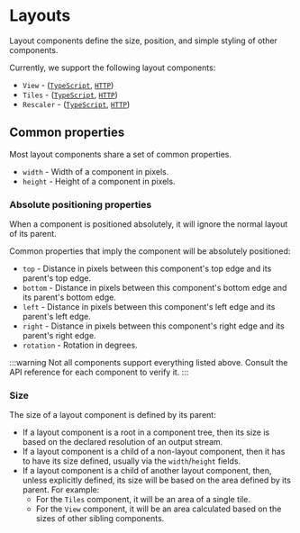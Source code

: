 # Layouts

Layout components define the size, position, and simple styling of other components.

Currently, we support the following layout components:
- `View` - ([`TypeScript`](../typescript/components/View.md), [`HTTP`](../api/components/View.md))
- `Tiles` - ([`TypeScript`](../typescript/components/Tiles.md), [`HTTP`](../api/components/Tiles.md))
- `Rescaler` - ([`TypeScript`](../typescript/components/Rescaler.md), [`HTTP`](../api/components/Rescaler.md))

## Common properties

Most layout components share a set of common properties.

- `width` - Width of a component in pixels.
- `height` - Height of a component in pixels.

### Absolute positioning properties

When a component is positioned absolutely, it will ignore the normal layout of its parent.

Common properties that imply the component will be absolutely positioned:

- `top` - Distance in pixels between this component's top edge and its parent's top edge.
- `bottom` - Distance in pixels between this component's bottom edge and its parent's bottom edge.
- `left` - Distance in pixels between this component's left edge and its parent's left edge.
- `right` - Distance in pixels between this component's right edge and its parent's right edge.
- `rotation` - Rotation in degrees.

:::warning
Not all components support everything listed above. Consult the API reference for each component to verify it.
:::

### Size

The size of a layout component is defined by its parent:
- If a layout component is a root in a component tree, then its size is based on the declared resolution of an output stream.
- If a layout component is a child of a non-layout component, then it has to have its size defined, usually via the `width`/`height` fields.
- If a layout component is a child of another layout component, then, unless explicitly defined, its size will be based on the area defined by its parent. For example:
  - For the `Tiles` component, it will be an area of a single tile.
  - For the `View` component, it will be an area calculated based on the sizes of other sibling components.


